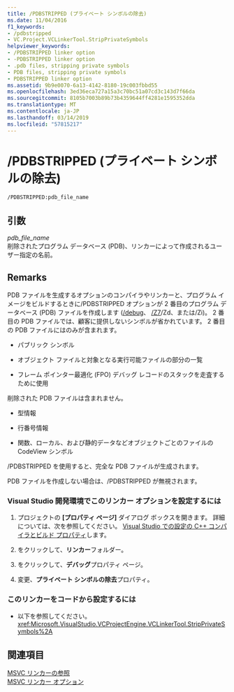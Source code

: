 ```yaml
---
title: /PDBSTRIPPED (プライベート シンボルの除去)
ms.date: 11/04/2016
f1_keywords:
- /pdbstripped
- VC.Project.VCLinkerTool.StripPrivateSymbols
helpviewer_keywords:
- /PDBSTRIPPED linker option
- -PDBSTRIPPED linker option
- .pdb files, stripping private symbols
- PDB files, stripping private symbols
- PDBSTRIPPED linker option
ms.assetid: 9b9e0070-6a13-4142-8180-19c003fbbd55
ms.openlocfilehash: 3ed36eca727a15a3c70bc51a07cd3c143d7f66da
ms.sourcegitcommit: 8105b7003b89b73b4359644ff4281e1595352dda
ms.translationtype: MT
ms.contentlocale: ja-JP
ms.lasthandoff: 03/14/2019
ms.locfileid: "57815217"
---
```

# <a name="pdbstripped-strip-private-symbols"></a>/PDBSTRIPPED (プライベート シンボルの除去)

```
/PDBSTRIPPED:pdb_file_name
```

## <a name="arguments"></a>引数

*pdb_file_name*<br/>
削除されたプログラム データベース (PDB)、リンカーによって作成されるユーザー指定の名前。

## <a name="remarks"></a>Remarks

PDB ファイルを生成するオプションのコンパイラやリンカーと、プログラム イメージをビルドするときに/PDBSTRIPPED オプションが 2 番目のプログラム データベース (PDB) ファイルを作成します ([/debug](debug-generate-debug-info.md)、 [/Z7](z7-zi-zi-debug-information-format.md)/Zd、または/Zi)。 2 番目の PDB ファイルでは、顧客に提供しないシンボルが省かれています。 2 番目の PDB ファイルにはのみが含まれます。

- パブリック シンボル

- オブジェクト ファイルと対象となる実行可能ファイルの部分の一覧

- フレーム ポインター最適化 (FPO) デバッグ レコードのスタックを走査するために使用

削除された PDB ファイルは含まれません。

- 型情報

- 行番号情報

- 関数、ローカル、および静的データなどオブジェクトごとのファイルの CodeView シンボル

/PDBSTRIPPED を使用すると、完全な PDB ファイルが生成されます。

PDB ファイルを作成しない場合は、/PDBSTRIPPED が無視されます。

### <a name="to-set-this-linker-option-in-the-visual-studio-development-environment"></a>Visual Studio 開発環境でこのリンカー オプションを設定するには

1. プロジェクトの **[プロパティ ページ]** ダイアログ ボックスを開きます。 詳細については、次を参照してください。 [Visual Studio での設定の C++ コンパイラとビルド プロパティ](../working-with-project-properties.md)します。

1. をクリックして、**リンカー**フォルダー。

1. をクリックして、**デバッグ**プロパティ ページ。

1. 変更、**プライベート シンボルの除去**プロパティ。

### <a name="to-set-this-linker-option-programmatically"></a>このリンカーをコードから設定するには

- 以下を参照してください。<xref:Microsoft.VisualStudio.VCProjectEngine.VCLinkerTool.StripPrivateSymbols%2A>

## <a name="see-also"></a>関連項目

[MSVC リンカーの参照](linking.md)<br/>
[MSVC リンカー オプション](linker-options.md)
